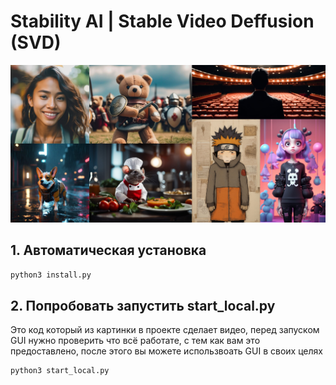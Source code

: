 # Stability AI | Stable Video Deffusion (SVD)
 
![image](assets/000.jpg)


## 1. Автоматическая установка
```python
python3 install.py
```

## 2. Попробовать запустить start_local.py

Это код который из картинки в проекте сделает видео, перед запуском GUI нужно проверить что всё работате, с тем как вам это предоставлено, после этого вы можете использвоать GUI в своих целях

```python
python3 start_local.py
```